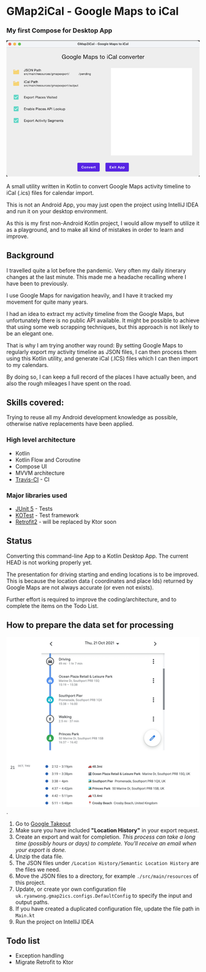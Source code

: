 # GMap2iCal - Google Maps to iCal
### My first Compose for Desktop App

<div style="text-align:center"><img src="screenshot-220721.png" /></div>

A small utility written in Kotlin to convert Google Maps activity timeline to iCal (.ics) files for calendar import.

This is not an Android App, you may just open the project using IntelliJ IDEA and run it on your desktop environment.

As this is my first non-Android Kotlin project, I would allow myself to utilize it as a playground, and to make all kind
of mistakes in order to learn and improve.

## Background

I travelled quite a lot before the pandemic. Very often my daily itinerary changes at the last minute. This made me a
headache recalling where I have been to previously.

I use Google Maps for navigation heavily, and I have it tracked my movement for quite many years.

I had an idea to extract my activity timeline from the Google Maps, but unfortunately there is no public API available.
It might be possible to achieve that using some web scrapping techniques, but this approach is not likely to be an
elegant one.

That is why I am trying another way round: By setting Google Maps to regularly export my activity timeline as JSON
files, I can then process them using this Kotlin utility, and generate iCal (.ICS) files which I can then import to my
calendars.

By doing so, I can keep a full record of the places I have actually been, and also the rough mileages I have spent on
the road.

## Skills covered:

Trying to reuse all my Android development knowledge as possible, otherwise native replacements have been applied.

### High level architecture

* Kotlin
* Kotlin Flow and Coroutine
* Compose UI
* MVVM architecture
* [Travis-CI](https://travis-ci.org/) - CI

### Major libraries used

* [JUnit 5](https://github.com/junit-team/junit5) - Tests
* [KOTest](https://kotest.io/) - Test framework
* [Retrofit2](https://square.github.io/retrofit/) - will be replaced by Ktor soon

## Status

Converting this command-line App to a Kotlin Desktop App. The current HEAD is not working properly yet.

The presentation for driving starting and ending locations is to be improved. This is because the location data (
coordinates and place Ids) returned by Google Maps are not always accurate (or even not exists).

Further effort is required to improve the coding/architecture, and to complete the items on the Todo List.

## How to prepare the data set for processing

<div style="text-align:center"><img src="preview.png" /></div>.

1. Go to [Google Takeout](https://takeout.google.com/)
2. Make sure you have included **"Location History"** in your export request.
3. Create an export and wait for completion. _This process can take a long time (possibly hours or days) to complete.
   You'll receive an email when your export is done._
4. Unzip the data file.
5. The JSON files under `/Location History/Semantic Location History` are the files we need.
6. Move the JSON files to a directory, for example `./src/main/resources` of this project.
7. Update, or create yor own configuration file `uk.ryanwong.gmap2ics.configs.DefaultConfig` to specify the input and
   output paths.
8. If you have created a duplicated configuration file, update the file path in `Main.kt`
9. Run the project on IntelliJ IDEA

## Todo list

- Exception handling
- Migrate Retrofit to Ktor